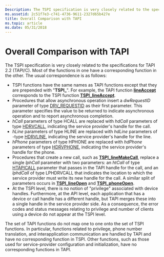 ```yaml
---
Description: The TSPI specification is very closely related to the specifications for TAPI 2.2 (TAPI/C).
ms.assetid: 2c51f7e3-c741-4736-9611-2327d65b427e
title: Overall Comparison with TAPI
ms.topic: article
ms.date: 05/31/2018
---
```


# Overall Comparison with TAPI

The TSPI specification is very closely related to the specifications for TAPI 2.2 (TAPI/C). Most of the functions in one have a corresponding function in the other. The usual correspondence is as follows:

-   TSPI functions have the same names as TAPI functions except that they are prepended with "**TSPI\_**". For example, the TAPI function [**lineAccept**](https://msdn.microsoft.com/library/ms734922(v=VS.85).aspx) corresponds to the TSPI function [**TSPI\_lineAccept**](https://msdn.microsoft.com/library/ms725527(v=VS.85).aspx).
-   Procedures that allow asynchronous operation insert a *dwRequestID* parameter of type [DRV\_REQUESTID](drv-requestid.md) as their first parameter. This parameter specifies the value to be returned to indicate asynchronous operation and to report asynchronous completion.
-   *hCall* parameters of type HCALL are replaced with *hdCall* parameters of type [HDRVCALL](hdrvline.md), indicating the service provider's handle for the call.
-   *hLine* parameters of type HLINE are replaced with *hdLine* parameters of -type [HDRVLINE](hdrvline.md), indicating the service provider's handle for the line.
-   *hPhone* parameters of type HPHONE are replaced with *hdPhone* parameters of type [HDRVPHONE](hdrvphone.md), indicating the service provider's handle for the phone.
-   Procedures that create a new call, such as [**TSPI\_lineMakeCall**](https://msdn.microsoft.com/library/ms725576(v=VS.85).aspx), replace a single *lphCall* parameter with two parameters: an *htCall* of type [HTAPICALL](htapicall.md) parameter that passes in the TAPI handle for the call, and an *lphdCall* of type LPHDRVCALL that indicates the location to which the service provider must write its new handle for the call. A similar split of parameters occurs in [**TSPI\_lineOpen**](https://msdn.microsoft.com/library/ms725583(v=VS.85).aspx) and [**TSPI\_phoneOpen**](https://msdn.microsoft.com/library/ms725941(v=VS.85).aspx).
-   At the TSPI level, there is no notion of "privilege" associated with device handles. Furthermore, at the API level, each application that has a device or call handle has a different handle, but TAPI merges these into a single handle in the service provider side. As a consequence, the error codes and status messages relating to privilege and number of clients using a device do not appear at the TSPI level.

The set of TAPI functions do not map one to one onto the set of TSPI functions. In particular, functions related to privilege, phone number translation, and interapplication communication are handled by TAPI and have no corresponding function in TSPI. Other functions, such as those used for service-provider configuration and initialization, have no corresponding functions in TAPI.

 

 



